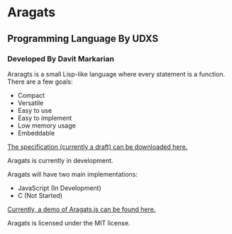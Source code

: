 # Aragats
## Programming Language By UDXS
### Developed By Davit Markarian

Araragts is a small Lisp-like language where every statement is a function.
There are a few goals:
- Compact
- Versatile
- Easy to use
- Easy to implement
- Low memory usage
- Embeddable

[The specification (currently a draft) can be downloaded here.](/spec/UDXS_Aragats.rtf)

Aragats is currently in development. 

Aragats will have two main implementations:
- JavaScript (In Development)
- C (Not Started)

[Currently, a demo of Aragats.js can be found here.](/js/interpreter.html)

Aragats is licensed under the MIT license.